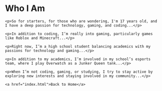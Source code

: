 <!DOCTYPE html>
<html lang="en">
<head>
    <meta charset="UTF-8">
    <meta name="viewport" content="width=device-width, initial-scale=1.0">
    <title>Who I Am</title>
</head>
<body>
    <h1>Who I Am</h1>

    <p>So for starters, for those who are wondering, I'm 17 years old, and I have a deep passion for technology, gaming, and coding...</p>

    <p>In addition to coding, I’m really into gaming, particularly games like Roblox and Minecraft...</p>

    <p>Right now, I’m a high school student balancing academics with my passions for technology and gaming...</p>

    <p>In addition to my academics, I’m involved in my school’s esports team, where I play Overwatch as a Junker Queen tank...</p>

    <p>When I’m not coding, gaming, or studying, I try to stay active by exploring new interests and staying involved in my community...</p>

    <a href="index.html">Back to Home</a>
</body>
</html>
